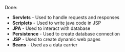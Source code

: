 Done:

* **Servlets** - Used to handle requests and responses
* **Scriplets** - Used to write java code in JSP
* **JPA** - Used to interact with database
* **Persistence** - Used to create database connection
* **JSP** - Used to create dynamic web pages
* **Beans** - Used as a data carrier